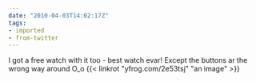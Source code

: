 ```yaml
---
date: "2010-04-03T14:02:17Z"
tags:
- imported
- from-twitter
---
```

I got a free watch with it too - best watch evar! Except the buttons ar the wrong way around O_o {{< linkrot "yfrog.com/2e53tsj" "an image" >}}
